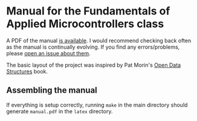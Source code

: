 # Manual for the Fundamentals of Applied Microcontrollers class

A PDF of the manual [is available](https://semcneil.github.io/Fundamentals-of-Microcontrollers-Manual/Fundamentals-of-Microcontrollers.pdf). I would recommend checking back often as the manual is continually evolving. If you find any errors/problems, please [open an issue about them](https://github.com/semcneil/Fundamentals-of-Microcontrollers-Manual/issues/new).

The basic layout of the project was inspired by Pat Morin's [Open Data Structures](https://github.com/patmorin/ods) book.

## Assembling the manual
If everything is setup correctly, running `make` in the main directory should generate
`manual.pdf` in the `latex` directory.
